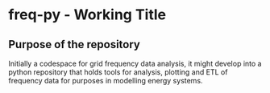 # freq-py - Working Title
## Purpose of the repository
Initially a codespace for grid frequency data analysis, it might develop into a python repository that holds tools for analysis, plotting and ETL of frequency data for purposes in modelling energy systems.
